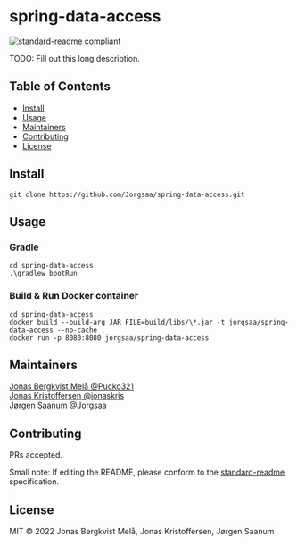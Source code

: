 # spring-data-access

[![standard-readme compliant](https://img.shields.io/badge/standard--readme-OK-green.svg?style=flat-square)](https://github.com/RichardLitt/standard-readme)

 

TODO: Fill out this long description.

## Table of Contents

- [Install](#install)
- [Usage](#usage)
- [Maintainers](#maintainers)
- [Contributing](#contributing)
- [License](#license)

## Install

```
git clone https://github.com/Jorgsaa/spring-data-access.git
```

## Usage

### Gradle
```
cd spring-data-access
.\gradlew bootRun
```

### Build & Run Docker container
```
cd spring-data-access
docker build --build-arg JAR_FILE=build/libs/\*.jar -t jorgsaa/spring-data-access --no-cache .
docker run -p 8080:8080 jorgsaa/spring-data-access
```

## Maintainers

[Jonas Bergkvist Melå @Pucko321](https://github.com/Pucko321) \
[Jonas Kristoffersen @jonaskris](https://github.com/jonaskris) \
[Jørgen Saanum @Jorgsaa](https://github.com/Jorgsaa)

## Contributing

PRs accepted.

Small note: If editing the README, please conform to the [standard-readme](https://github.com/RichardLitt/standard-readme) specification.

## License

MIT © 2022 Jonas Bergkvist Melå, Jonas Kristoffersen, Jørgen Saanum
